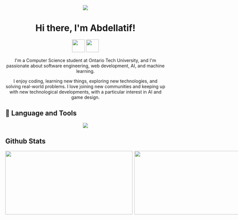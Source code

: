 <p align="center">
  <img src="https://capsule-render.vercel.app/api?type=waving&color=gradient&height=120&section=header"/>
</p>

<h1 align="center">Hi there, I'm Abdellatif! </h1>
<p align="center">
  <a href="mailto:abdellatifhosman@gmail.com"><img height="40" src="https://user-images.githubusercontent.com/46517096/166972883-f5f1d88c-0246-4374-88ac-ded0f2cf0699.png"/></a>
  <a href="https://www.linkedin.com/in/abdellatif-osman/"><img height="40" src="https://user-images.githubusercontent.com/46517096/166973395-19676cd8-f8ec-4abf-83ff-da8243505b82.png"/></a>
</p>

<p align="center">
  I'm a Computer Science student at Ontario Tech University, and I'm passionate about software engineering, web development, AI, and machine learning.
</p>
<p align="center">
  I enjoy coding, learning new things, exploring new technologies, and solving real-world problems. I love joining new communities and keeping up with new technological developments, with a particular interest in AI and game design.
</p>

## 🚀 Language and Tools
<p align="center">
  <a href="https://skillicons.dev">
    <img src="https://skillicons.dev/icons?i=python,java,cpp,c,html,js,css,mysql,react,git,vscode,eclipse,ps,linux," />
  </a>
</p>

## Github Stats
<div style="display: flex; flex-direction: row;">
  <img src="https://github-readme-stats.vercel.app/api/top-langs/?username=osmanshd&theme=omni&layout=compact" align="left" width="400" height="200"/>
  <img src="https://github-readme-streak-stats.herokuapp.com/?user=osmantefo&theme=dark&hide_border=false" align="right" width="500" height="200"/>
</div>

